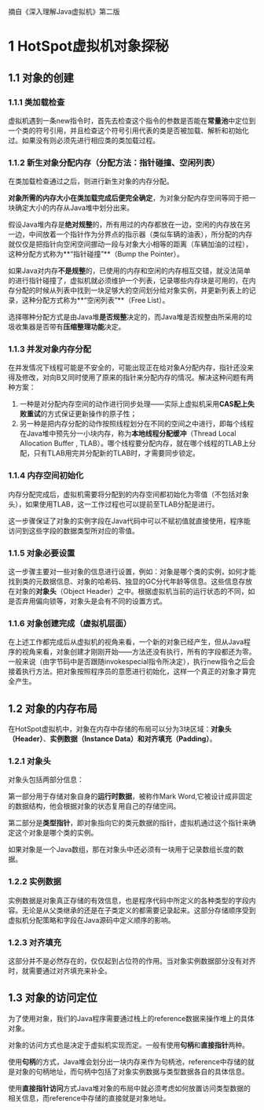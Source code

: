 摘自《深入理解Java虚拟机》第二版

# 1 HotSpot虚拟机对象探秘

## 1.1 对象的创建

### 1.1.1 类加载检查

虚拟机遇到一条new指令时，首先去检查这个指令的参数是否能在**常量池**中定位到一个类的符号引用，并且检查这个符号引用代表的类是否被加载、解析和初始化过。如果没有则必须先进行相应类的类加载过程。

### 1.1.2 新生对象分配内存（分配方法：指针碰撞、空闲列表）

在类加载检查通过之后，则进行新生对象的内存分配。

 **对象所需的内存大小在类加载完成后便完全确定**，为对象分配内存空间等同于把一块确定大小的内存从Java堆中划分出来。

假设Java堆内存是**绝对规整**的，所有用过的内存都放在一边，空闲的内存放在另一边，中间放着一个指针作为分界点的指示器（类似车辆的油表），所分配的内存就仅仅是把指针向空闲空间挪动一段与对象大小相等的距离（车辆加油的过程），这种分配方式称为**“指针碰撞”**（Bump the Pointer）。

如果Java对内存**不是规整**的，已使用的内存和空闲的内存相互交错，就没法简单的进行指针碰撞了，虚拟机就必须维护一个列表，记录哪些内存块是可用的，在内存分配的时候从列表中找到一块足够大的空间划分给对象实例，并更新列表上的记录，这种分配方式称为**“空闲列表”**（Free List）。

选择哪种分配方式是由Java堆**是否规整**决定的，而Java堆是否规整由所采用的垃圾收集器是否带有**压缩整理功能**决定。

### 1.1.3 并发对象内存分配

在并发情况下线程可能是不安全的，可能出现正在给对象A分配内存，指针还没来得及修改，对向B又同时使用了原来的指针来分配内存的情况。解决这种问题有两种方案：

1. 一种是对分配内存空间的动作进行同步处理——实际上虚拟机采用**CAS配上失败重试**的方式保证更新操作的原子性；
2. 另一种是把内存分配的动作按照线程划分在不同的空间之中进行，即每个线程在Java堆中预先分一小块内存，称为**本地线程分配缓冲**（Thread Local Allocation Buffer , TLAB）。哪个线程要分配内存，就在哪个线程的TLAB上分配，只有TLAB用完并分配新的TLAB时，才需要同步锁定。

### 1.1.4 内存空间初始化

内存分配完成后，虚拟机需要将分配到的内存空间都初始化为零值（不包括对象头），如果使用TLAB，这一工作过程也可以提前至TLAB分配是进行。

这一步骤保证了对象的实例字段在Java代码中可以不赋初值就直接使用，程序能访问到这些字段的数据类型所对应的零值。

### 1.1.5 对象必要设置

这一步骤主要对一些对象的信息进行设置，例如：对象是哪个类的实例，如何才能找到类的元数据信息、对象的哈希码、独显的GC分代年龄等信息。这些信息存放在对象的**对象头**（Object Header）之中。根据虚拟机当前的运行状态的不同，如是否弃用偏向锁等，对象头是会有不同的设置方式。

### 1.1.6 对象创建完成（虚拟机层面）

在上述工作都完成后从虚拟机的视角来看，一个新的对象已经产生，但从Java程序的视角来看，对象创建才刚刚开始——<init>方法还没有执行，所有的字段都还为零。一般来说（由字节码中是否跟随invokespecial指令所决定），执行new指令之后会接着执行<init>方法，把对象按照程序员的意愿进行初始化，这样一个真正的对象才算完全产生。

## 1.2 对象的内存布局

在HotSpot虚拟机中，对象在内存中存储的布局可以分为3块区域：**对象头（Header）**、**实例数据（Instance Data）**和**对齐填充（Padding）**。

### 1.2.1 对象头

对象头包括两部分信息：

第一部分用于存储对象自身的**运行时数据**，被称作Mark Word,它被设计成非固定的数据结构，他会根据对象的状态复用自己的存储空间。

第二部分是**类型指针**，即对象指向它的类元数据的指针，虚拟机通过这个指针来确定这个对象是哪个类的实例。

如果对象是一个Java数组，那在对象头中还必须有一块用于记录数组长度的数据。

### 1.2.2 实例数据

实例数据是对象真正存储的有效信息，也是程序代码中所定义的各种类型的字段内容。无论是从父类继承的还是在子类定义的都需要记录起来。这部分存储顺序受到虚拟机分配策略和字段在Java源码中定义顺序的影响。

### 1.2.3 对齐填充

这部分并不是必然存在的，仅仅起到占位符的作用。当对象实例数据部分没有对齐时，就需要通过对齐填充来补全。

## 1.3 对象的访问定位

为了使用对象，我们的Java程序需要通过栈上的reference数据来操作堆上的具体对象。

对象的访问方式也是决定于虚拟机实现而定。一般有使用**句柄**和**直接指针**两种。

使用**句柄**的方式，Java堆会划分出一块内存来作为句柄池，reference中存储的就是对象的句柄地址，而句柄中包括了对象实例数据与类型数据各自的具体信息。

使用**直接指针访问**方式Java堆对象的布局中就必须考虑如何放置访问类型数据的相关信息，而reference中存储的直接就是对象地址。
